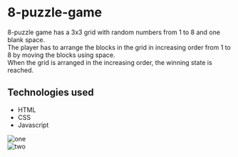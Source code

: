 # 8-puzzle-game
8-puzzle game has a 3x3 grid with random numbers from 1 to 8 and one blank space.   
The player has to arrange the blocks in the grid in increasing order from 1 to 8 by moving the blocks using space.  
When the grid is arranged in the increasing order, the winning state is reached.

## Technologies used
- HTML
- CSS
- Javascript  
   
![one](https://user-images.githubusercontent.com/65774847/192092912-89532885-e0fc-46ee-842b-32c05b5e5419.PNG)  
![two](https://user-images.githubusercontent.com/65774847/192092929-f8d300e1-dd1b-47ff-9b32-31c9801393c7.PNG)
 

